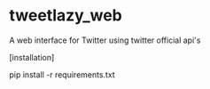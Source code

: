 # tweetlazy_web
A web interface for Twitter using twitter official api's


[installation]

pip install -r requirements.txt